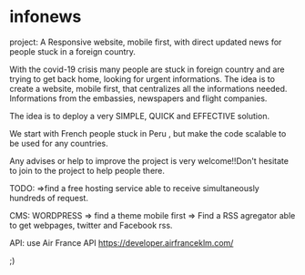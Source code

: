 # infonews
project: A Responsive website, mobile first,  with direct updated news for people stuck in a foreign country.

With the covid-19 crisis many people are stuck in foreign country and are trying to get back home, looking for urgent informations.
The idea is to create a website, mobile first, that centralizes all the informations needed.
Informations from the embassies, newspapers and flight companies.

The idea is to deploy a very SIMPLE, QUICK and EFFECTIVE solution.

We start with French people stuck in Peru , but make the code scalable to be used for any countries.

Any advises or help to improve the project is very welcome!!Don't hesitate to join to the project to help people there.

TODO:
=>find a free hosting service able to receive simultaneously hundreds of request.

CMS: WORDPRESS
=> find a theme mobile first
=> Find a RSS agregator able to get webpages, twitter and Facebook rss.

API:
use Air France API
https://developer.airfranceklm.com/

;)




